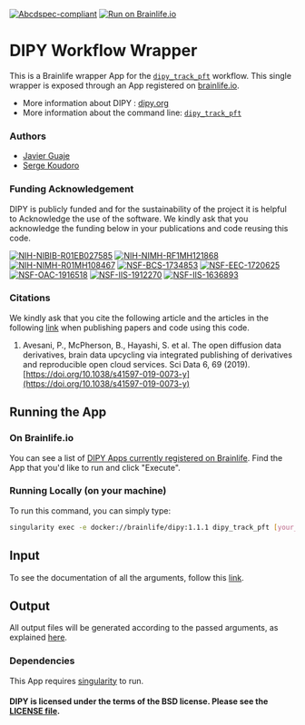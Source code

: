 [![Abcdspec-compliant](https://img.shields.io/badge/ABCD_Spec-v1.1-green.svg)](https://github.com/brain-life/abcd-spec)
[![Run on Brainlife.io](https://img.shields.io/badge/Brainlife-bl.app.328-blue.svg)](https://doi.org/10.25663/brainlife.app.328)

# DIPY Workflow Wrapper

This is a Brainlife wrapper App for the [`dipy_track_pft`](https://dipy.org/documentation/1.1.1./reference_cmd/dipy_track_pft/) workflow. This single wrapper is exposed through an App registered on [brainlife.io](https://brainlife.io).

- More information about DIPY : [dipy.org](https://dipy.org/)
- More information about the command line: [`dipy_track_pft`](https://dipy.org/documentation/1.1.1./reference_cmd/dipy_track_pft/)

### Authors
- [Javier Guaje](https://github.com/guaje)
- [Serge Koudoro](https://github.com/skoudoro)

### Funding Acknowledgement
DIPY is publicly funded and for the sustainability of the project it is helpful to Acknowledge the use of the software. We kindly ask that you acknowledge the funding below in your publications and code reusing this code.

[![NIH-NIBIB-R01EB027585](https://img.shields.io/badge/NIH_NIBIB-R01EB027585-green.svg)](https://grantome.com/grant/NIH/R01-EB027585-01)
[![NIH-NIMH-RF1MH121868](https://img.shields.io/badge/NIH_NIMH-RF1MH121868-green.svg)](https://grantome.com/grant/NIH/RF1-MH121868-01)
[![NIH-NIMH-R01MH108467](https://img.shields.io/badge/NIH_NIMH-R01MH108467-green.svg)](https://grantome.com/grant/NIH/R01-MH108467-01)
[![NSF-BCS-1734853](https://img.shields.io/badge/NSF_BCS-1734853-blue.svg)](https://nsf.gov/awardsearch/showAward?AWD_ID=1734853)
[![NSF-EEC-1720625](https://img.shields.io/badge/NSF_BCS-1720625-blue.svg)](https://nsf.gov/awardsearch/showAward?AWD_ID=1720625)
[![NSF-OAC-1916518](https://img.shields.io/badge/NSF_OAC-1916518-blue.svg)](https://nsf.gov/awardsearch/showAward?AWD_ID=1916518)
[![NSF-IIS-1912270](https://img.shields.io/badge/NSF_IIS-1912270-blue.svg)](https://nsf.gov/awardsearch/showAward?AWD_ID=1912270)
[![NSF-IIS-1636893](https://img.shields.io/badge/NSF_IIS-1636893-blue.svg)](https://nsf.gov/awardsearch/showAward?AWD_ID=1636893)

### Citations
We kindly ask that you cite the following article and the articles in the following [link](https://dipy.org/documentation/1.1.1./reference_cmd/dipy_track_pft/) when publishing papers and code using this code.

1. Avesani, P., McPherson, B., Hayashi, S. et al. The open diffusion data derivatives, brain data upcycling via integrated publishing of derivatives and reproducible open cloud services. Sci Data 6, 69 (2019). [https://doi.org/10.1038/s41597-019-0073-y](https://doi.org/10.1038/s41597-019-0073-y)

## Running the App

### On Brainlife.io

You can see a list of [DIPY Apps currently registered on Brainlife](https://brainlife.io/apps#dipy). Find the App that you'd like to run and click "Execute".

### Running Locally (on  your machine)

To run this command, you can simply type:

```bash
singularity exec -e docker://brainlife/dipy:1.1.1 dipy_track_pft [your_args]
```

## Input

To see the documentation of all the arguments, follow this [link](https://dipy.org/documentation/1.1.1./reference_cmd/dipy_track_pft/).

## Output

All output files will be generated according to the passed arguments, as explained [here](https://dipy.org/documentation/1.1.1./reference_cmd/dipy_track_pft/).

### Dependencies

This App requires [singularity](https://www.sylabs.io/singularity/) to run.

#### DIPY is licensed under the terms of the BSD license. Please see the [LICENSE file](https://github.com/dipy/dipy/blob/master/LICENSE).

